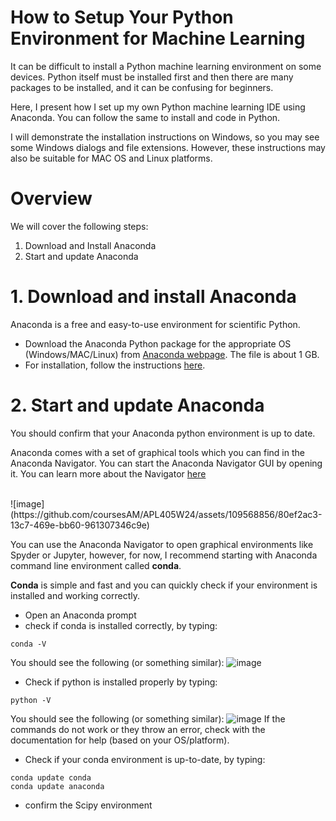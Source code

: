 # How to Setup Your Python Environment for Machine Learning

It can be difficult to install a Python machine learning environment on some devices. Python itself must be installed first and then there are many packages to be installed, and it can be confusing for beginners.

Here, I present how I set up my own Python machine learning IDE using Anaconda. You can follow the same to install and code in Python.

I will demonstrate the installation instructions on Windows, so you may see some Windows dialogs and file extensions. However, these instructions may also be suitable for MAC OS and Linux platforms. 

# Overview
We will cover the following steps:

1. Download and Install Anaconda
2. Start and update Anaconda

# 1. Download and install Anaconda
Anaconda is a free and easy-to-use environment for scientific Python.

* Download the Anaconda Python package for the appropriate OS (Windows/MAC/Linux) from [Anaconda webpage](https://www.anaconda.com/download). The file is about 1 GB.
* For installation, follow the instructions [here](https://docs.anaconda.com/free/anaconda/install/).

# 2. Start and update Anaconda
You should confirm that your Anaconda python environment is up to date.

Anaconda comes with a set of graphical tools which you can find in the Anaconda Navigator. You can start the Anaconda Navigator GUI by opening it. You can learn more about the Navigator [here](https://docs.continuum.io/free/navigator/)

<br>
![image](https://github.com/coursesAM/APL405W24/assets/109568856/80ef2ac3-13c7-469e-bb60-961307346c9e)
<br>

You can use the Anaconda Navigator to open graphical environments like Spyder or Jupyter, however, for now, I recommend starting with Anaconda command line environment called **conda**.

**Conda** is simple and fast and you can quickly check if your environment is installed and working correctly.

* Open an Anaconda prompt
* check if conda is installed correctly, by typing:
```
conda -V
```
You should see the following (or something similar):
![image](https://github.com/coursesAM/APL405W24/assets/109568856/bacae894-63dd-42d5-83a1-f75409e96930)
* Check if python is installed properly by typing:
```
python -V
```
You should see the following (or something similar):
![image](https://github.com/coursesAM/APL405W24/assets/109568856/53c74375-f927-41d4-a42a-053671aec3eb)
If the commands do not work or they throw an error, check with the documentation for help (based on your OS/platform).

* Check if your conda environment is up-to-date, by typing:
```
conda update conda
conda update anaconda
```

* confirm the Scipy environment



  
